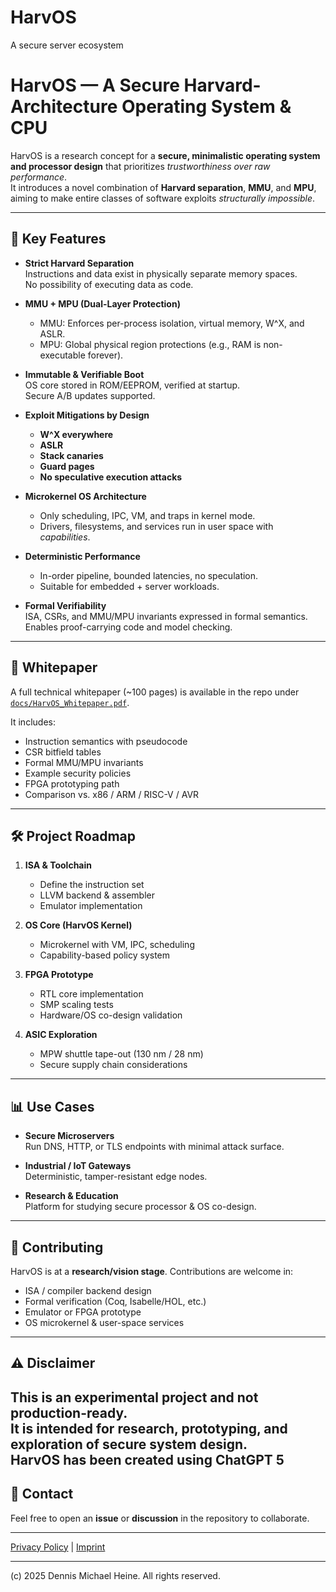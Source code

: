 # HarvOS
A secure server ecosystem

# HarvOS — A Secure Harvard-Architecture Operating System & CPU

HarvOS is a research concept for a **secure, minimalistic operating system and processor design** that prioritizes *trustworthiness over raw performance*.  
It introduces a novel combination of **Harvard separation**, **MMU**, and **MPU**, aiming to make entire classes of software exploits *structurally impossible*.

---

## 🔑 Key Features

- **Strict Harvard Separation**  
  Instructions and data exist in physically separate memory spaces.  
  No possibility of executing data as code.

- **MMU + MPU (Dual-Layer Protection)**  
  - MMU: Enforces per-process isolation, virtual memory, W^X, and ASLR.  
  - MPU: Global physical region protections (e.g., RAM is non-executable forever).  

- **Immutable & Verifiable Boot**  
  OS core stored in ROM/EEPROM, verified at startup.  
  Secure A/B updates supported.

- **Exploit Mitigations by Design**  
  - **W^X everywhere**  
  - **ASLR**  
  - **Stack canaries**  
  - **Guard pages**  
  - **No speculative execution attacks**

- **Microkernel OS Architecture**  
  - Only scheduling, IPC, VM, and traps in kernel mode.  
  - Drivers, filesystems, and services run in user space with *capabilities*.  

- **Deterministic Performance**  
  - In-order pipeline, bounded latencies, no speculation.  
  - Suitable for embedded + server workloads.

- **Formal Verifiability**  
  ISA, CSRs, and MMU/MPU invariants expressed in formal semantics.  
  Enables proof-carrying code and model checking.

---

## 📜 Whitepaper

A full technical whitepaper (~100 pages) is available in the repo under  
[`docs/HarvOS_Whitepaper.pdf`](docs/HarvOS_Whitepaper.pdf).  

It includes:
- Instruction semantics with pseudocode
- CSR bitfield tables
- Formal MMU/MPU invariants
- Example security policies
- FPGA prototyping path
- Comparison vs. x86 / ARM / RISC-V / AVR

---

## 🛠 Project Roadmap

1. **ISA & Toolchain**  
   - Define the instruction set  
   - LLVM backend & assembler  
   - Emulator implementation  

2. **OS Core (HarvOS Kernel)**  
   - Microkernel with VM, IPC, scheduling  
   - Capability-based policy system  

3. **FPGA Prototype**  
   - RTL core implementation  
   - SMP scaling tests  
   - Hardware/OS co-design validation  

4. **ASIC Exploration**  
   - MPW shuttle tape-out (130 nm / 28 nm)  
   - Secure supply chain considerations  

---

## 📊 Use Cases

- **Secure Microservers**  
  Run DNS, HTTP, or TLS endpoints with minimal attack surface.  

- **Industrial / IoT Gateways**  
  Deterministic, tamper-resistant edge nodes.  

- **Research & Education**  
  Platform for studying secure processor & OS co-design.  

---

## 🤝 Contributing

HarvOS is at a **research/vision stage**. Contributions are welcome in:

- ISA / compiler backend design  
- Formal verification (Coq, Isabelle/HOL, etc.)  
- Emulator or FPGA prototype  
- OS microkernel & user-space services  

---

## ⚠️ Disclaimer

This is an experimental project and not production-ready.  
It is intended for research, prototyping, and exploration of secure system design.  
HarvOS has been created using ChatGPT 5
---

## 📧 Contact

Feel free to open an **issue** or **discussion** in the repository to collaborate.  

---

[Privacy Policy](/privacy-policy) | [Imprint](/imprint) 

---

(c) 2025 Dennis Michael Heine. All rights reserved.
